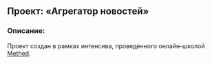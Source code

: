 ## Проект: «Агрегатор новостей»

### Описание:
Проект создан в рамках интенсива, проведенного онлайн-школой [Methed](https://methed.ru/).
